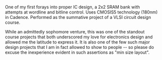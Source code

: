 One of my first forays into proper IC design, a 2x2 SRAM bank with attempts at wordline and
bitline control. Uses CMOSIS5 technology (180nm) in Cadence. Performed as the summative project
of a VLSI circuit design course.

While an admittedly sophomore venture, this was one of the standout course projects that both 
underscored my love for electronics design and allowed me the latitude to express it. It is 
also one of the few such major design projects that I am in fact allowed to show to people --
so please do excuse the inexperience evident in such assertions as "min size layout".
